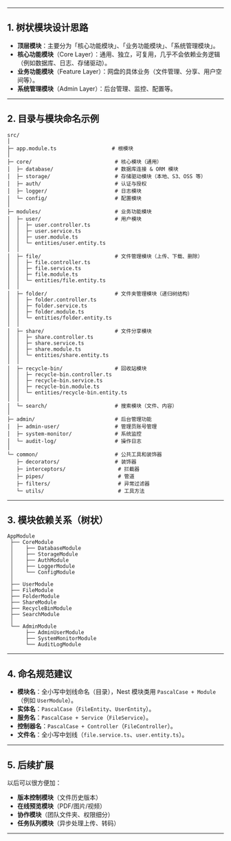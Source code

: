 
---

## 1. 树状模块设计思路

* **顶层模块**：主要分为「核心功能模块」、「业务功能模块」、「系统管理模块」。
* **核心功能模块**（Core Layer）：通用、独立，可复用，几乎不会依赖业务逻辑（例如数据库、日志、存储驱动）。
* **业务功能模块**（Feature Layer）：网盘的具体业务（文件管理、分享、用户空间等）。
* **系统管理模块**（Admin Layer）：后台管理、监控、配置等。

---

## 2. 目录与模块命名示例

```
src/
│
├─ app.module.ts                  # 根模块
│
├─ core/                           # 核心模块（通用）
│  ├─ database/                    # 数据库连接 & ORM 模块
│  ├─ storage/                     # 存储驱动模块（本地、S3、OSS 等）
│  ├─ auth/                        # 认证与授权
│  ├─ logger/                      # 日志模块
│  └─ config/                      # 配置模块
│
├─ modules/                        # 业务功能模块
│  ├─ user/                        # 用户模块
│  │  ├─ user.controller.ts
│  │  ├─ user.service.ts
│  │  ├─ user.module.ts
│  │  └─ entities/user.entity.ts
│  │
│  ├─ file/                        # 文件管理模块（上传、下载、删除）
│  │  ├─ file.controller.ts
│  │  ├─ file.service.ts
│  │  ├─ file.module.ts
│  │  └─ entities/file.entity.ts
│  │
│  ├─ folder/                      # 文件夹管理模块（递归树结构）
│  │  ├─ folder.controller.ts
│  │  ├─ folder.service.ts
│  │  ├─ folder.module.ts
│  │  └─ entities/folder.entity.ts
│  │
│  ├─ share/                       # 文件分享模块
│  │  ├─ share.controller.ts
│  │  ├─ share.service.ts
│  │  ├─ share.module.ts
│  │  └─ entities/share.entity.ts
│  │
│  ├─ recycle-bin/                 # 回收站模块
│  │  ├─ recycle-bin.controller.ts
│  │  ├─ recycle-bin.service.ts
│  │  ├─ recycle-bin.module.ts
│  │  └─ entities/recycle-bin.entity.ts
│  │
│  └─ search/                      # 搜索模块（文件、内容）
│
├─ admin/                          # 后台管理功能
│  ├─ admin-user/                  # 管理员账号管理
│  ├─ system-monitor/              # 系统监控
│  └─ audit-log/                   # 操作日志
│
└─ common/                         # 公共工具和装饰器
   ├─ decorators/                  # 装饰器
   ├─ interceptors/                 # 拦截器
   ├─ pipes/                        # 管道
   ├─ filters/                      # 异常过滤器
   └─ utils/                        # 工具方法
```

---

## 3. 模块依赖关系（树状）

```
AppModule
 ├── CoreModule
 │    ├── DatabaseModule
 │    ├── StorageModule
 │    ├── AuthModule
 │    ├── LoggerModule
 │    └── ConfigModule
 │
 ├── UserModule
 ├── FileModule
 ├── FolderModule
 ├── ShareModule
 ├── RecycleBinModule
 ├── SearchModule
 │
 └── AdminModule
      ├── AdminUserModule
      ├── SystemMonitorModule
      └── AuditLogModule
```

---

## 4. 命名规范建议

* **模块名**：全小写中划线命名（目录），Nest 模块类用 `PascalCase + Module`（例如 `UserModule`）。
* **实体名**：`PascalCase`（`FileEntity`、`UserEntity`）。
* **服务名**：`PascalCase + Service`（`FileService`）。
* **控制器名**：`PascalCase + Controller`（`FileController`）。
* **文件名**：全小写中划线（`file.service.ts`、`user.entity.ts`）。

---

## 5. 后续扩展

以后可以很方便加：

* **版本控制模块**（文件历史版本）
* **在线预览模块**（PDF/图片/视频）
* **协作模块**（团队文件夹、权限细分）
* **任务队列模块**（异步处理上传、转码）

---
